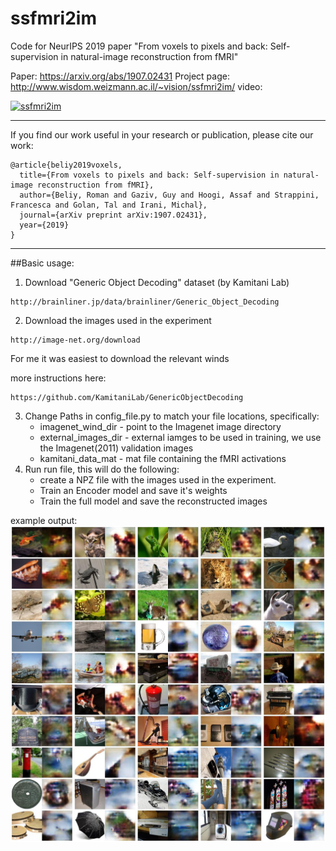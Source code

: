 # ssfmri2im
Code for NeurIPS 2019 paper "From voxels to pixels and back: Self-supervision in natural-image reconstruction from fMRI"


Paper: https://arxiv.org/abs/1907.02431
Project page: http://www.wisdom.weizmann.ac.il/~vision/ssfmri2im/
video:

 [![ssfmri2im](http://img.youtube.com/vi/h2JhDAdaa-Q/0.jpg)](http://www.youtube.com/watch?v=h2JhDAdaa-Q "Self-supervision in natural-image reconstruction from fMRI")


----------
If you find our work useful in your research or publication, please cite our work:

```
@article{beliy2019voxels,
  title={From voxels to pixels and back: Self-supervision in natural-image reconstruction from fMRI},
  author={Beliy, Roman and Gaziv, Guy and Hoogi, Assaf and Strappini, Francesca and Golan, Tal and Irani, Michal},
  journal={arXiv preprint arXiv:1907.02431},
  year={2019}
}
```
----------
##Basic usage:
1. Download "Generic Object Decoding" dataset (by Kamitani Lab)
```
http://brainliner.jp/data/brainliner/Generic_Object_Decoding
```

2. Download the images used in the experiment
```
http://image-net.org/download
```
For me it was easiest to download the relevant winds

more instructions here:
```
https://github.com/KamitaniLab/GenericObjectDecoding
```
3. Change Paths in config_file.py to match your file locations, specifically:
   - imagenet_wind_dir - point to the Imagenet image directory
   - external_images_dir - external iamges to be used in training, we use the Imagenet(2011) validation images
   - kamitani_data_mat - mat file containing the fMRI activations
4. Run run file, this will do the following:
   - create a NPZ file with the images used in the experiment.
   - Train an Encoder model and save it's weights
   - Train the full model and save the reconstructed images

example output:
![sketch](/collage.jpeg)




